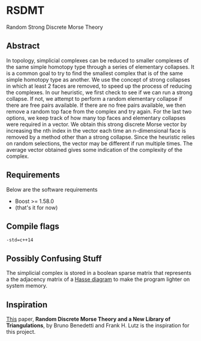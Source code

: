 # RSDMT
Random Strong Discrete Morse Theory

## Abstract
In topology, simplicial complexes can be reduced to smaller complexes of the same simple homotopy type through a series of elementary collapses. It is a common goal to try to find the smallest complex that is of the same simple homotopy type as another. We use the concept of strong collapses in which at least 2 faces are removed, to speed up the process of reducing the complexes. In our heuristic, we first check to see if we can run a strong collapse. If not, we attempt to perform a random elementary collapse if there are free pairs available. If there are no free pairs available, we then remove a random top face from the complex and try again. For the last two options, we keep track of how many top faces and elementary collapses were required in a vector. We obtain this strong discrete Morse vector by increasing the nth index in the vector each time an n-dimensional face is removed by a method other than a strong collapse. Since the heuristic relies on random selections, the vector may be different if run multiple times. The average vector obtained gives some indication of the complexity of the complex.

## Requirements
Below are the software requirements
  * Boost >= 1.58.0
  * (that's it for now)
## Compile flags
  `-std=c++14`
## Possibly Confusing Stuff
The simplicial complex is stored in a boolean sparse matrix that represents a the adjacency matrix of a [Hasse diagram](https://en.wikipedia.org/wiki/Hasse_diagram) to make the program lighter on system memory.
## Inspiration
[This](https://arxiv.org/pdf/1303.6422.pdf) paper, **Random Discrete Morse Theory and a New Library of Triangulations**, by Bruno Benedetti and Frank H. Lutz is the inspiration for this project.

